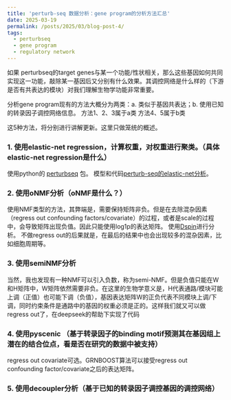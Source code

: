 ```yaml
---
title: 'perturb-seq 数据分析：gene program的分析方法汇总'
date: 2025-03-19
permalink: /posts/2025/03/blog-post-4/
tags:
  - perturbseq
  - gene program
  - regulatory network
---
```


如果 perturbseq的target genes与某一个功能/性状相关，那么这些基因如何共同实现这一功能，敲除某一基因后又分别有什么效果。其调控网络是什么样的（下游是否有共表达的模块）对我们理解生物学功能非常重要。

分析gene program现有的方法大概分为两类：a. 类似于基因共表达；b. 使用已知的转录因子调控网络信息。
方法1、2、3属于a类
方法4、5属于b类

这5种方法，将分别进行讲解更新。这里只做笼统的概述。


### 1. 使用elastic-net regression，计算权重，对权重进行聚类。（具体elastic-net regression是什么）
使用python的 [perturbseq](https://github.com/klarman-cell-observatory/perturbseq) 包。
模型和代码[perturb-seq的elastic-net分析](https://oldcountlost.github.io/posts/2025/05/blog-post-5/)。


### 2. 使用oNMF分析（oNMF是什么？）
使用NMF类型的方法，其弊端是，需要保持矩阵非负。但是在去除混杂因素（regress out confounding factors/covariate）的过程，或者是scale的过程中，会导致矩阵出现负值。因此只能使用log1p的表达矩阵。
使用[Dspin](https://github.com/JialongJiang/DSPIN)进行分析。
不做regress out的后果就是，在最后的结果中也会出现较多的混杂因素，比如细胞周期等。


### 3. 使用semiNMF分析
当然，我也发现有一种NMF可以引入负数，称为semi-NMF。但是负值只能在W和H矩阵中，W矩阵依然需要非负。在这里的生物学意义是，H代表通路/模块可能上调（正值）也可能下调（负值），基因表达矩阵W的正负代表不同模块上调/下调，同时约束条件是通路中的基因的权重必须是正的。这样我们就又可以做regress out了，在deepseek的帮助下实现了代码


### 4. 使用pyscenic （基于转录因子的binding motif预测其在基因组上潜在的结合位点，看是否在研究的数据中被支持）
regress out covariate可选。GRNBOOST算法可以接受regress out confounding factor/covariate之后的表达矩阵。


### 5. 使用decoupler分析（基于已知的转录因子调控基因的调控网络）



